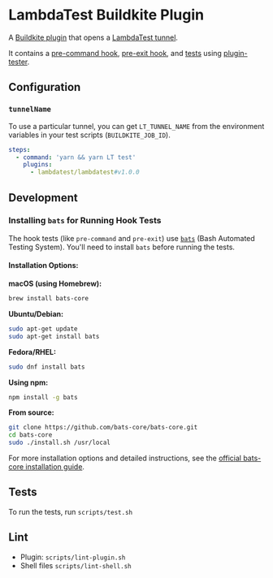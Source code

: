 # LambdaTest Buildkite Plugin

A [Buildkite plugin](https://buildkite.com/docs/agent/v3/plugins) that opens a [LambdaTest tunnel](https://www.lambdatest.com/support/docs/testing-locally-hosted-pages/).

It contains a [pre-command hook](hooks/pre-command), [pre-exit hook](hooks/pre-exit), and [tests](tests/command.bats) using [plugin-tester](https://github.com/buildkite-plugins/plugin-tester).

## Configuration

### `tunnelName`

To use a particular tunnel, you can get `LT_TUNNEL_NAME` from the environment variables in your test scripts (`BUILDKITE_JOB_ID`).

```yml
steps:
  - command: 'yarn && yarn LT test'
    plugins:
      - lambdatest/lambdatest#v1.0.0
```

## Development

### Installing `bats` for Running Hook Tests

The hook tests (like `pre-command` and `pre-exit`) use [`bats`](https://github.com/bats-core/bats-core) (Bash Automated Testing System). You'll need to install `bats` before running the tests.

#### Installation Options:

**macOS (using Homebrew):**
```bash
brew install bats-core
```

**Ubuntu/Debian:**
```bash
sudo apt-get update
sudo apt-get install bats
```

**Fedora/RHEL:**
```bash
sudo dnf install bats
```

**Using npm:**
```bash
npm install -g bats
```

**From source:**
```bash
git clone https://github.com/bats-core/bats-core.git
cd bats-core
sudo ./install.sh /usr/local
```

For more installation options and detailed instructions, see the [official bats-core installation guide](https://bats-core.readthedocs.io/en/stable/installation.html).

## Tests
To run the tests, run `scripts/test.sh`

## Lint

* Plugin: `scripts/lint-plugin.sh`
* Shell files `scripts/lint-shell.sh`
